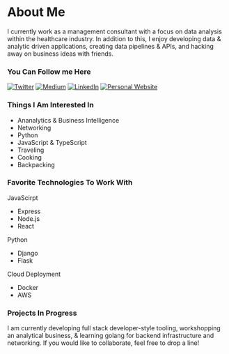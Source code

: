 # About Me

I currently work as a management consultant with a focus on data analysis within the healthcare industry. In addition to this, I enjoy developing data & analytic driven applications, creating data pipelines & APIs, and hacking away on business ideas with friends.

### You Can Follow me Here

<a href="https://twitter.com/intent/follow?screen_name=sunnermatt&tw_p=followbutton" target="_blank"><img alt="Twitter" src="https://img.shields.io/badge/twitter-%231DA1F2.svg?&style=for-the-badge&logo=twitter&logoColor=white" /></a>
<a href="https://medium.com/@sunnermatt" target="_blank"><img alt="Medium" src="https://img.shields.io/badge/medium-%2312100E.svg?&style=for-the-badge&logo=medium&logoColor=white" /></a>
<a href="https://www.linkedin.com/in/mattsunner" target="_blank"><img alt="LinkedIn" src="https://img.shields.io/badge/linkedin-%230077B5.svg?&style=for-the-badge&logo=linkedin&logoColor=white" /></a>
<a href="http://mattsunner.com" target="_blank"><img alt="Personal Website" src="https://img.shields.io/badge/Personal%20Website-%2312100E.svg?&style=for-the-badge&logoColor=white" /></a>

### Things I Am Interested In

- Ananalytics & Business Intelligence
- Networking
- Python
- JavaScript & TypeScript
- Traveling
- Cooking
- Backpacking

### Favorite Technologies To Work With

JavaScirpt 

- Express
- Node.js
- React

Python

- Django
- Flask

Cloud Deployment

- Docker
- AWS

### Projects In Progress

I am currently developing full stack developer-style tooling, workshopping an analytical business, & learning golang for backend infrastructure and networking. If you would like to collaborate, feel free to drop a line!

